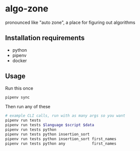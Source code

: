 # algo-zone

pronounced like "auto zone", a place for figuring out algorithms

## Installation requirements

- python
- pipenv
- docker

## Usage

Run this once

```bash
pipenv sync
```

Then run any of these

```bash
# example CLI calls, run with as many args so you want
pipenv run tests
pipenv run tests $language $script $data
pipenv run tests python
pipenv run tests python insertion_sort
pipenv run tests python insertion_sort first_names
pipenv run tests python any            first_names
```
